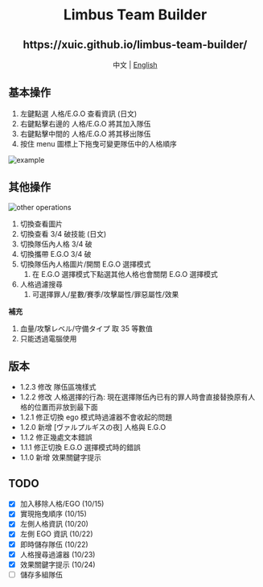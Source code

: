 <h1 align='center'>Limbus Team Builder</h1>

<h2 align='center'>https://xuic.github.io/limbus-team-builder/</h2>
<p align='center'>
  中文 | <a href='./README.en.md'>English</a>
</p>

## 基本操作
1. 左鍵點選 人格/E.G.O 查看資訊 (日文)
2. 右鍵點擊右邊的 人格/E.G.O 將其加入隊伍
3. 右鍵點擊中間的 人格/E.G.O 將其移出隊伍
4. 按住 menu 圖標上下拖曳可變更隊伍中的人格順序

![example](https://github.com/xuic/limbus-team-builder/assets/30918659/e5211c17-7ded-4159-88d9-7ed1eb793007)

## 其他操作
  ![other operations](https://github.com/xuic/limbus-team-builder/assets/30918659/eec888ca-e32f-4936-b5d8-4aed38b0ebdf)
1. 切換查看圖片
2. 切換查看 3/4 破技能 (日文)
3. 切換隊伍內人格 3/4 破
4. 切換攜帶 E.G.O 3/4 破
5. 切換隊伍內人格圖片/開關 E.G.O 選擇模式
    1. 在 E.G.O 選擇模式下點選其他人格也會關閉 E.G.O 選擇模式
6. 人格過濾搜尋
    1. 可選擇罪人/星數/賽季/攻擊屬性/罪惡屬性/效果

**補充**
1. 血量/攻撃レベル/守備タイプ 取 35 等數值
2. 只能透過電腦使用

## 版本
- 1.2.3 修改 隊伍區塊樣式
- 1.2.2 修改 人格選擇的行為: 現在選擇隊伍內已有的罪人時會直接替換原有人格的位置而非放到最下面
- 1.2.1 修正切換 ego 模式時過濾器不會收起的問題
- 1.2.0 新增 [ヴァルプルギスの夜] 人格與 E.G.O
- 1.1.2 修正幾處文本錯誤
- 1.1.1 修正切換 E.G.O 選擇模式時的錯誤
- 1.1.0 新增 效果關鍵字提示

## TODO
- [x] 加入移除人格/EGO (10/15)
- [x] 實現拖曳順序 (10/15)
- [x] 左側人格資訊 (10/20)
- [x] 左側 EGO 資訊 (10/22)
- [x] 即時儲存隊伍 (10/22)
- [x] 人格搜尋過濾器 (10/23)
- [x] 效果關鍵字提示 (10/24)
- [ ] 儲存多組隊伍
